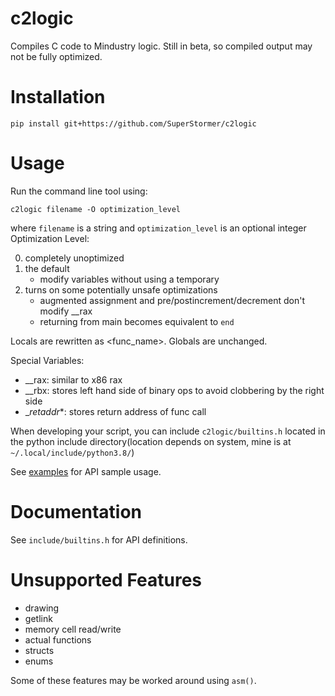 # c2logic

Compiles C code to Mindustry logic. Still in beta, so compiled output may not be fully optimized.

# Installation

`pip install git+https://github.com/SuperStormer/c2logic`

# Usage

Run the command line tool using:

`c2logic filename -O optimization_level`

where `filename` is a string and `optimization_level` is an optional integer
Optimization Level:

0. completely unoptimized
1. the default
    - modify variables without using a temporary
2. turns on some potentially unsafe optimizations
    - augmented assignment and pre/postincrement/decrement don't modify \_\_rax
    - returning from main becomes equivalent to `end`

Locals are rewritten as _<varname>_<func_name>. Globals are unchanged.

Special Variables:

-   \_\_rax: similar to x86 rax
-   \_\_rbx: stores left hand side of binary ops to avoid clobbering by the right side
-   \__retaddr_\*: stores return address of func call

When developing your script, you can include `c2logic/builtins.h` located in the python include directory(location depends on system, mine is at `~/.local/include/python3.8/`)

See [examples](./examples) for API sample usage.

# Documentation

See `include/builtins.h` for API definitions.

# Unsupported Features

-   drawing
-   getlink
-   memory cell read/write
-   actual functions
-   structs
-   enums

Some of these features may be worked around using `asm()`.
